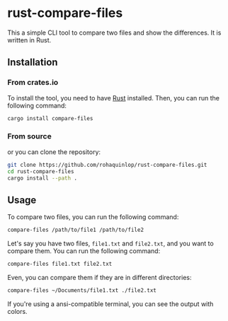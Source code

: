 # rust-compare-files

This a simple CLI tool to compare two files and show the differences.
It is written in Rust.

## Installation

### From crates.io

To install the tool, you need to have [Rust](https://www.rust-lang.org/tools/install)
installed. Then, you can run the following command:

```bash
cargo install compare-files
```

### From source

or you can clone the repository:

```bash
git clone https://github.com/rohaquinlop/rust-compare-files.git
cd rust-compare-files
cargo install --path .
```

## Usage

To compare two files, you can run the following command:

```bash
compare-files /path/to/file1 /path/to/file2
```

Let's say you have two files, `file1.txt` and `file2.txt`, and you want
to compare them. You can run the following command:

```bash
compare-files file1.txt file2.txt
```

Even, you can compare them if they are in different directories:

```bash
compare-files ~/Documents/file1.txt ./file2.txt
```

If you're using a ansi-compatible terminal, you can see the output with colors.
